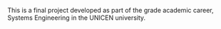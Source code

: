 This is a final project developed as part of the grade academic career, Systems Engineering in the UNICEN university.